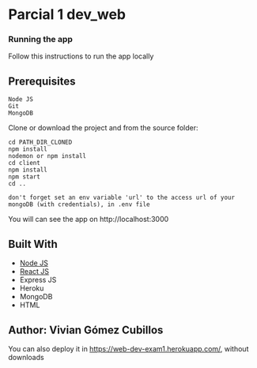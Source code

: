 # Parcial 1 dev_web

### Running the app

Follow this instructions to run the app locally

## Prerequisites
```
Node JS
Git
MongoDB
```

Clone or download the project and from the source folder:
```
cd PATH_DIR_CLONED
npm install
nodemon or npm install
cd client
npm install
npm start
cd ..

don't forget set an env variable 'url' to the access url of your mongoDB (with credentials), in .env file
```
You will can see the app on http://localhost:3000

## Built With

* [Node JS](https://nodejs.org/es) 
* [React JS](https://facebook.github.io/react/)
* Express JS
* Heroku 
* MongoDB
* HTML

## Author: Vivian Gómez Cubillos


You can also deploy it in https://web-dev-exam1.herokuapp.com/, without downloads